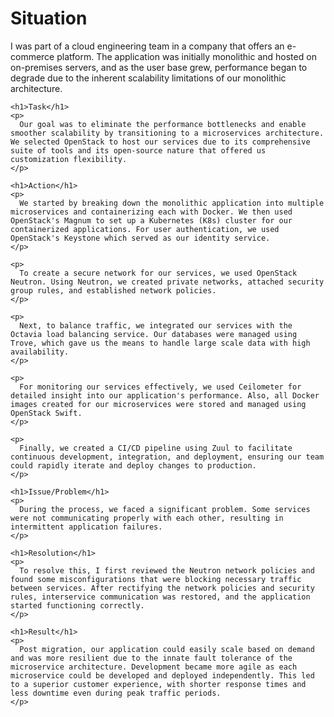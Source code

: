 <html>
  <head>
    <title>Cloud Engineering Case Study</title>
  </head>
  <body>
    <h1>Situation</h1>
    <p>
      I was part of a cloud engineering team in a company that offers an e-commerce platform. The application was initially monolithic and hosted on on-premises servers, and as the user base grew, performance began to degrade due to the inherent scalability limitations of our monolithic architecture.
    </p>
    
    <h1>Task</h1>
    <p>
      Our goal was to eliminate the performance bottlenecks and enable smoother scalability by transitioning to a microservices architecture. We selected OpenStack to host our services due to its comprehensive suite of tools and its open-source nature that offered us customization flexibility.
    </p>
    
    <h1>Action</h1>
    <p>
      We started by breaking down the monolithic application into multiple microservices and containerizing each with Docker. We then used OpenStack's Magnum to set up a Kubernetes (K8s) cluster for our containerized applications. For user authentication, we used OpenStack's Keystone which served as our identity service.
    </p>
    
    <p>
      To create a secure network for our services, we used OpenStack Neutron. Using Neutron, we created private networks, attached security group rules, and established network policies.
    </p>
    
    <p>
      Next, to balance traffic, we integrated our services with the Octavia load balancing service. Our databases were managed using Trove, which gave us the means to handle large scale data with high availability.
    </p>
    
    <p>
      For monitoring our services effectively, we used Ceilometer for detailed insight into our application's performance. Also, all Docker images created for our microservices were stored and managed using OpenStack Swift.
    </p>
    
    <p>
      Finally, we created a CI/CD pipeline using Zuul to facilitate continuous development, integration, and deployment, ensuring our team could rapidly iterate and deploy changes to production.
    </p>
    
    <h1>Issue/Problem</h1>
    <p>
      During the process, we faced a significant problem. Some services were not communicating properly with each other, resulting in intermittent application failures.
    </p>
    
    <h1>Resolution</h1>
    <p>
      To resolve this, I first reviewed the Neutron network policies and found some misconfigurations that were blocking necessary traffic between services. After rectifying the network policies and security rules, interservice communication was restored, and the application started functioning correctly.
    </p>
    
    <h1>Result</h1>
    <p>
      Post migration, our application could easily scale based on demand and was more resilient due to the innate fault tolerance of the microservice architecture. Development became more agile as each microservice could be developed and deployed independently. This led to a superior customer experience, with shorter response times and less downtime even during peak traffic periods.
    </p>
  </body>
</html>